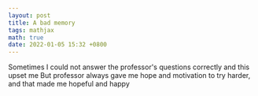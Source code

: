 ```yaml
---
layout: post
title: A bad memory
tags: mathjax
math: true
date: 2022-01-05 15:32 +0800
---
```

Sometimes I could not answer the professor's questions correctly and this upset me
But professor always gave me hope and motivation to try harder, and that made me hopeful and happy

